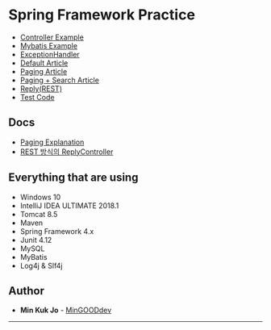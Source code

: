 # Spring Framework Practice
* [Controller Example](./src/main/java/com/spring/example)
* [Mybatis Example](./src/main/java/com/spring/mybatis/example)
* [ExceptionHandler](src/main/java/com/spring/commons)
* [Default Article](./src/main/java/com/spring/article/controller/ArticleController.java)
* [Paging Article](./src/main/java/com/spring/article/controller/PagingArticleController.java)
* [Paging + Search Article](./src/main/java/com/spring/article/controller/PagingSearchArticleController.java)
* [Reply(REST)](./src/main/java/com/spring/article/controller/ReplyController.java)
* [Test Code](./src/test/java)

## Docs
* [Paging Explanation](./docs/Paging.md)
* [REST 방식의 ReplyController](./docs/Rest%20방식의%20ReplyController.md)

## Everything that are using
* Windows 10
* IntelliJ IDEA ULTIMATE 2018.1
* Tomcat 8.5
* Maven
* Spring Framework 4.x
* Junit 4.12
* MySQL
* MyBatis
* Log4j & Slf4j

## Author
* **Min Kuk Jo** - [MinGOODdev](https://github.com/MinGOODdev)

---
